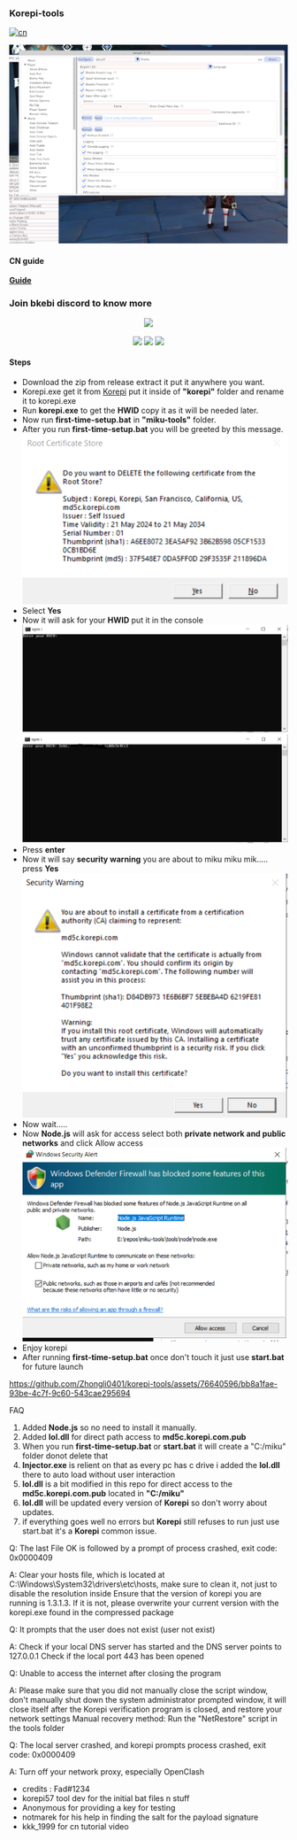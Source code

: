  ### Korepi-tools

[![cn](https://img.shields.io/badge/语言-cn-cyan.svg)](https://github.com/Zhongli0401/korepi-tools/blob/miku_oneclick_all/Readme-Zh-CN.md)



![working](https://github.com/Zhongli0401/korepi-tools/blob/miku_bat/img/working.png)

#### CN guide 

[**Guide**](https://c1m21jrvvi4.feishu.cn/docx/GQ1Fd6OLhocDhFx6vzGcJXPYn2b)


### Join bkebi discord to know more

<div align=center>
<img src="https://github.com/Bkebi-Group/Bkebi-GC-Release/raw/main/.github/logo.svg" width="520"/>
</div>

<p align="center">
	<a href="https://github.com/Zhongli0401/korepi-tools/releases/latest"><img src="https://img.shields.io/github/v/release/Zhongli0401/korepi-tools?style=for-the-badge?style=for-the-badge"></a>
	<a href="https://github.com/Zhongli0401/korepi-tools/releases"><img src="https://img.shields.io/github/downloads/Zhongli0401/korepi-tools/total.svg?style=for-the-badge"></a>
	<a href="https://discord.com/invite/QwuyRNq4rf"><img src="https://img.shields.io/discord/1026295403282436097?label=Discord&logo=discord&style=for-the-badge&color=blueviolet"></a>
</p>


#### Steps

- Download the zip from release extract it put it anywhere you want.
- Korepi.exe get it from [Korepi](https://github.com/Cotton-Buds/calculator/releases)  put it inside of **"korepi"** folder and rename it to korepi.exe
- Run **korepi.exe** to get the **HWID** copy it as it will be needed later.
- Now run **first-time-setup.bat** in **"miku-tools"** folder.
- After you run **first-time-setup.bat** you will be greeted by this message.
            ![message](https://github.com/Zhongli0401/korepi-tools/blob/miku_oneclick_all/img/root-certdel.PNG)
- Select **Yes**
- Now it will ask for your **HWID** put it in the console
            ![hwid](https://github.com/Zhongli0401/korepi-tools/blob/miku_oneclick_all/img/hwid.PNG)
            ![hwiden](https://github.com/Zhongli0401/korepi-tools/blob/miku_oneclick_all/img/hwiden.png)
- Press **enter**
- Now it will say **security warning** you are about to miku miku mik..... press **Yes**
            ![certsave](https://github.com/Zhongli0401/korepi-tools/blob/miku_oneclick_all/img/certsave.PNG)
- Now wait.....
- Now **Node.js** will ask for access select both **private network and public networks** and click Allow access 
           ![access](https://github.com/Zhongli0401/korepi-tools/blob/miku_oneclick_all/img/access.PNG)
- Enjoy korepi
- After running **first-time-setup.bat** once don't touch it just use **start.bat** for future launch


https://github.com/Zhongli0401/korepi-tools/assets/76640596/bb8a1fae-93be-4c7f-9c60-543cae295694


FAQ
1. Added **Node.js** so no need to install it manually.
2. Added **lol.dll** for direct path access to **md5c.korepi.com.pub**
3. When you run **first-time-setup.bat** or **start.bat** it will create a "C:/miku" folder donot delete that
4. **Injector.exe** is relient on that as every pc has c drive i added the **lol.dll** there to auto load without user interaction
5. **lol.dll** is a bit modified in this repo for direct access to the **md5c.korepi.com.pub** located in **"C:/miku"**
6. **lol.dll** will be updated every version of **Korepi** so don't worry about updates.
7. if everything goes well no errors but **Korepi** still refuses to run just use start.bat it's a **Korepi** common issue.

Q: The last File OK is followed by a prompt of process crashed, exit code: 0x0000409

A: Clear your hosts file, which is located at C:\Windows\System32\drivers\etc\hosts, make sure to clean it, not just to disable the resolution inside
  Ensure that the version of korepi you are running is 1.3.1.3. If it is not, please overwrite your current version with the korepi.exe found in the compressed package

Q: It prompts that the user does not exist (user not exist)

A: Check if your local DNS server has started and the DNS server points to 127.0.0.1
   Check if the local port 443 has been opened

Q: Unable to access the internet after closing the program

A: Please make sure that you did not manually close the script window, don't manually shut down the system administrator prompted window, it will close itself after the Korepi verification program is closed, and restore your network settings
   Manual recovery method: Run the "NetRestore" script in the tools folder

Q: The local server crashed, and korepi prompts process crashed, exit code: 0x0000409

A: Turn off your network proxy, especially OpenClash

- credits : Fad#1234 
- korepi57 tool dev for the initial bat files n stuff
- Anonymous for providing a key for testing
- notmarek for his help in finding the salt for the payload signature
- kkk_1999 for cn tutorial video




